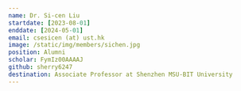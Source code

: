 ```yaml
---
name: Dr. Si-cen Liu
startdate: [2023-08-01]
enddate: [2024-05-01]
email: csesicen (at) ust.hk
image: /static/img/members/sichen.jpg
position: Alumni
scholar: FymIz00AAAAJ
github: sherry6247
destination: Associate Professor at Shenzhen MSU-BIT University
---
```

